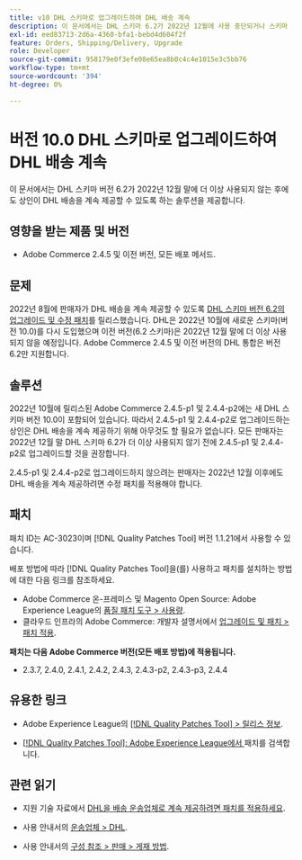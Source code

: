 ```yaml
---
title: v10 DHL 스키마로 업그레이드하여 DHL 배송 계속
description: 이 문서에서는 DHL 스키마 6.2가 2022년 12월에 사용 중단되거나 스키마 10.0으로 업그레이드하거나 AC-3023 패치를 적용하여 판매자가 DHL 배송을 계속 제공할 수 있도록 하는 솔루션을 제공합니다.
exl-id: eed83713-2d6a-4360-bfa1-bebd4d604f2f
feature: Orders, Shipping/Delivery, Upgrade
role: Developer
source-git-commit: 958179e0f3efe08e65ea8b0c4c4e1015e3c5bb76
workflow-type: tm+mt
source-wordcount: '394'
ht-degree: 0%

---
```


# 버전 10.0 DHL 스키마로 업그레이드하여 DHL 배송 계속

이 문서에서는 DHL 스키마 버전 6.2가 2022년 12월 말에 더 이상 사용되지 않는 후에도 상인이 DHL 배송을 계속 제공할 수 있도록 하는 솔루션을 제공합니다.

## 영향을 받는 제품 및 버전

* Adobe Commerce 2.4.5 및 이전 버전, 모든 배포 메서드.

## 문제

2022년 8월에 판매자가 DHL 배송을 계속 제공할 수 있도록 [DHL 스키마 버전 6.2의 업그레이드 및 수정 패치](https://experienceleague.adobe.com/docs/commerce-knowledge-base/kb/troubleshooting/miscellaneous/adobe-commerce-dhl-upgrade-patch.html)를 릴리스했습니다. DHL은 2022년 10월에 새로운 스키마(버전 10.0)를 다시 도입했으며 이전 버전(6.2 스키마)은 2022년 12월 말에 더 이상 사용되지 않을 예정입니다. Adobe Commerce 2.4.5 및 이전 버전의 DHL 통합은 버전 6.2만 지원합니다.

## 솔루션

2022년 10월에 릴리스된 Adobe Commerce 2.4.5-p1 및 2.4.4-p2에는 새 DHL 스키마 버전 10.0이 포함되어 있습니다. 따라서 2.4.5-p1 및 2.4.4-p2로 업그레이드하는 상인은 DHL 배송을 계속 제공하기 위해 아무것도 할 필요가 없습니다. 모든 판매자는 2022년 12월 말 DHL 스키마 6.2가 더 이상 사용되지 않기 전에 2.4.5-p1 및 2.4.4-p2로 업그레이드할 것을 권장합니다.

2.4.5-p1 및 2.4.4-p2로 업그레이드하지 않으려는 판매자는 2022년 12월 이후에도 DHL 배송을 계속 제공하려면 수정 패치를 적용해야 합니다.

## 패치

패치 ID는 AC-3023이며 [!DNL Quality Patches Tool] 버전 1.1.21에서 사용할 수 있습니다.

배포 방법에 따라 [!DNL Quality Patches Tool]을(를) 사용하고 패치를 설치하는 방법에 대한 다음 링크를 참조하세요.

* Adobe Commerce 온-프레미스 및 Magento Open Source: Adobe Experience League의 [품질 패치 도구 > 사용량](https://experienceleague.adobe.com/docs/commerce-operations/tools/quality-patches-tool/usage.html).
* 클라우드 인프라의 Adobe Commerce: 개발자 설명서에서 [업그레이드 및 패치 > 패치 적용](https://devdocs.magento.com/cloud/project/project-patch.html).

**패치는 다음 Adobe Commerce 버전(모든 배포 방법)에 적용됩니다.**

* 2.3.7, 2.4.0, 2.4.1, 2.4.2, 2.4.3, 2.4.3-p2, 2.4.3-p3, 2.4.4

## 유용한 링크

* Adobe Experience League의 [[!DNL Quality Patches Tool] > 릴리스 정보](https://experienceleague.adobe.com/docs/commerce-operations/tools/quality-patches-tool/release-notes.html).

* [[!DNL Quality Patches Tool]: Adobe Experience League에서 ](https://experienceleague.adobe.com/tools/commerce-quality-patches/index.html) 패치를 검색합니다.

## 관련 읽기

* 지원 기술 자료에서 [DHL을 배송 운송업체로 계속 제공하려면 패치를 적용하세요](https://experienceleague.adobe.com/docs/commerce-knowledge-base/kb/troubleshooting/miscellaneous/adobe-commerce-dhl-upgrade-patch.html).

* 사용 안내서의 [운송업체 > DHL](https://experienceleague.adobe.com/docs/commerce-admin/stores-sales/delivery/shipping-carriers/dhl.html).
* 사용 안내서의 [구성 참조 > 판매 > 게재 방법](https://experienceleague.adobe.com/docs/commerce-admin/config/sales/delivery-methods.html).

